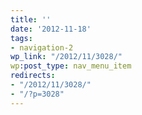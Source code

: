 ```yaml
---
title: ''
date: '2012-11-18'
tags:
- navigation-2
wp_link: "/2012/11/3028/"
wp:post_type: nav_menu_item
redirects:
- "/2012/11/3028/"
- "/?p=3028"
---
```


